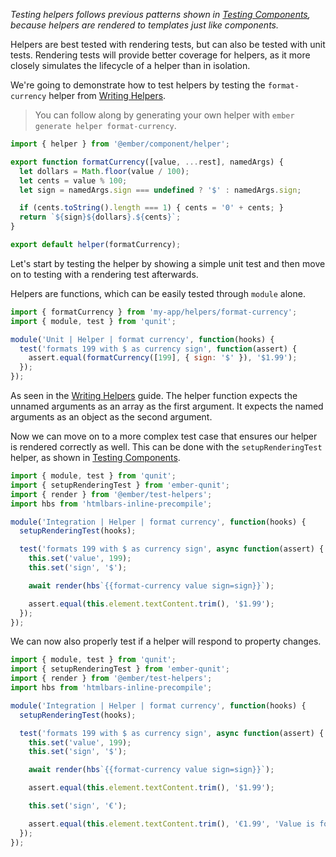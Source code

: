 _Testing helpers follows previous patterns shown in [Testing Components],
because helpers are rendered to templates just like components._

Helpers are best tested with rendering tests, but can also be tested with unit
tests. Rendering tests will provide better coverage for helpers, as it more
closely simulates the lifecycle of a helper than in isolation.

We're going to demonstrate how to test helpers by testing the `format-currency`
helper from [Writing Helpers].

> You can follow along by generating your own helper with `ember generate helper
> format-currency`.

```app/helpers/format-currency.js
import { helper } from '@ember/component/helper';

export function formatCurrency([value, ...rest], namedArgs) {
  let dollars = Math.floor(value / 100);
  let cents = value % 100;
  let sign = namedArgs.sign === undefined ? '$' : namedArgs.sign;

  if (cents.toString().length === 1) { cents = '0' + cents; }
  return `${sign}${dollars}.${cents}`;
}

export default helper(formatCurrency);
```

Let's start by testing the helper by showing a simple unit test and then move on
to testing with a rendering test afterwards.

Helpers are functions, which can be easily tested through `module` alone.

```tests/unit/helpers/format-currency-test.js
import { formatCurrency } from 'my-app/helpers/format-currency';
import { module, test } from 'qunit';

module('Unit | Helper | format currency', function(hooks) {
  test('formats 199 with $ as currency sign', function(assert) {
    assert.equal(formatCurrency([199], { sign: '$' }), '$1.99');
  });
});
```

As seen in the [Writing Helpers] guide. The helper function expects the unnamed
arguments as an array as the first argument. It expects the named arguments as
an object as the second argument.

Now we can move on to a more complex test case that ensures our helper is rendered correctly as well. This can be done
with the `setupRenderingTest` helper, as shown in [Testing Components].

```tests/integration/helpers/format-currency-test.js
import { module, test } from 'qunit';
import { setupRenderingTest } from 'ember-qunit';
import { render } from '@ember/test-helpers';
import hbs from 'htmlbars-inline-precompile';

module('Integration | Helper | format currency', function(hooks) {
  setupRenderingTest(hooks);

  test('formats 199 with $ as currency sign', async function(assert) {
    this.set('value', 199);
    this.set('sign', '$');

    await render(hbs`{{format-currency value sign=sign}}`);

    assert.equal(this.element.textContent.trim(), '$1.99');
  });
});
```

We can now also properly test if a helper will respond to property changes.

```tests/integration/helpers/format-currency-test.js
import { module, test } from 'qunit';
import { setupRenderingTest } from 'ember-qunit';
import { render } from '@ember/test-helpers';
import hbs from 'htmlbars-inline-precompile';

module('Integration | Helper | format currency', function(hooks) {
  setupRenderingTest(hooks);

  test('formats 199 with $ as currency sign', async function(assert) {
    this.set('value', 199);
    this.set('sign', '$');

    await render(hbs`{{format-currency value sign=sign}}`);

    assert.equal(this.element.textContent.trim(), '$1.99');

    this.set('sign', '€');

    assert.equal(this.element.textContent.trim(), '€1.99', 'Value is formatted with €');
  });
});
```

[Testing Components]: ../testing-components
[Writing Helpers]: ../../templates/writing-helpers
